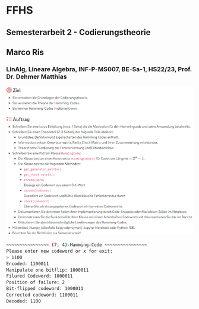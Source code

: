 # FFHS
## Semesterarbeit 2 - Codierungstheorie
## Marco Ris
### LinAlg, Lineare Algebra, INF-P-MS007, BE-Sa-1, HS22/23, Prof. Dr. Dehmer Matthias
![img.png](img.png)

```bash
~~~~~~~~~~~~~~~~ (7, 4)-Hamming-Code ~~~~~~~~~~~~~~~~
Please enter new codeword or x for exit:
> 1100
Encoded: 1100011
Manipulate one bitflip: 1000011
Filured Codeword: 1000011
Position of failure: 2
Bit-flipped codeword: 1000011
Corrected codeword: 1100011
Decoded: 1100
```